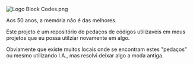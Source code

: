 ![Logo Block Codes.png]( https://github.com/emersonmuniz/codigo-em-bloco/blob/main/images/Logo%20Block%20Codes.png )

Aos 50 anos, a memória não é das melhores.

Este projeto é um repositório de pedaços de códigos utilizaveis em meus projetos que eu possa utilziar novamente em algo.

Obviamente que existe muitos locais onde se encontram estes "pedaços" ou mesmo utilizando I.A., mas resolvi deixar algo a moda antiga.

